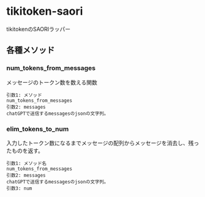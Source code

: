 # tikitoken-saori
tikitokenのSAORIラッパー

## 各種メソッド

### num_tokens_from_messages
メッセージのトークン数を数える関数
```
引数1: メソッド
num_tokens_from_messages
引数2: messages
chatGPTで送信するmessagesのjsonの文字列。
```


### elim_tokens_to_num
入力したトークン数になるまでメッセージの配列からメッセージを消去し、残ったものを返す。
```
引数1: メソッド名
num_tokens_from_messages
引数2: messages
chatGPTで送信するmessagesのjsonの文字列。
引数3: num
```

